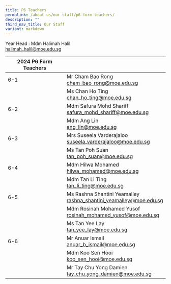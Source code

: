 ```yaml
---
title: P6 Teachers
permalink: /about-us/our-staff/p6-form-teachers/
description: ""
third_nav_title: Our Staff
variant: markdown
---
```

Year Head : Mdm Halimah Halil
<br>
<a href="mailto:halimah_halil@moe.edu.sg">halimah_halil@moe.edu.sg</a>
<br>

|2024 P6 Form Teachers  | |
| -------- | -------- |
| 6-1     | Mr Cham Bao Rong    <br><a href="mailto:cham_bao_rong@moe.edu.sg">cham_bao_rong@moe.edu.sg</a>     |      |
|     | Ms Chan Ho Ting     <br> <a href="mailto:chan_ho_ting@moe.edu.sg">chan_ho_ting@moe.edu.sg</a>    |    |
| 6-2     | Mdm Safura Mohd Shariff    <br> <a href="mailto:safura_mohd_shariff@moe.edu.sg">safura_mohd_shariff@moe.edu.sg</a>     |      |
|      | Mdm Ang Lin <br> <a href="mailto:">ang_lin@moe.edu.sg</a>     |   |
| 6-3    | Mrs Suseela Varderajaloo    <br> <a href="mailto:suseela_varderajaloo@moe.edu.sg">suseela_varderajaloo@moe.edu.sg</a>  |      |
|     | Ms Tan Poh Suan  <br> <a href="mailto:tan_poh_suan@moe.edu.sg">tan_poh_suan@moe.edu.sg</a>     |     |
| 6-4     | Mdm Hilwa Mohamed    <br> <a href="mailto:hilwa_mohamed@moe.edu.sg">hilwa_mohamed@moe.edu.sg</a>    |     |
|      | Mdm Tan Li Ting     <br> <a href="mailto:tan_li_ting@moe.edu.sg">tan_li_ting@moe.edu.sg</a>     |      |
| 6-5     | Ms Rashna Shantini Yeamalley   <br> <a href="mailto:rashna_shantini_yeamalley@moe.edu.sg">rashna_shantini_yeamalley@moe.edu.sg</a>  |      |
|      | Mdm Rosinah Mohamed Yusof   <br><a href="mailto:rosinah_mohamed_yusof@moe.edu.sg">rosinah_mohamed_yusof@moe.edu.sg</a>      |      |
|      | Ms Tan Yee Lay  <br> <a href="mailto:tan_yee_lay@moe.edu.sg">tan_yee_lay@moe.edu.sg</a>      |      |
|6-6      | Mr Anuar Ismail   <br> <a href="mailto:anuar_b_ismail@moe.edu.sg">anuar_b_ismail@moe.edu.sg</a>   |      |
|      | Mdm Koo Sen Hooi   <br> <a href="mailto:koo_sen_hooi@moe.edu.sg">koo_sen_hooi@moe.edu.sg</a><a>   |      |
|      | Mr Tay Chu Yong Damien   <br></a><a href="mailto:tay_chu_yong_damien@moe.edu.sg">tay_chu_yong_damien@moe.edu.sg</a>